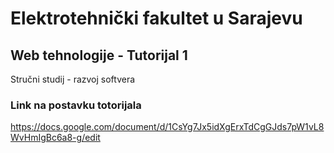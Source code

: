 # Elektrotehnički fakultet u Sarajevu

## Web tehnologije - Tutorijal 1
Stručni studij - razvoj softvera
### Link na postavku totorijala
https://docs.google.com/document/d/1CsYg7Jx5idXgErxTdCgGJds7pW1vL8WvHmIgBc6a8-g/edit
